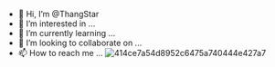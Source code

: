 ﻿- 👋 Hi, I’m @ThangStar
- 👀 I’m interested in ...
- 🌱 I’m currently learning ...
- 💞️ I’m looking to collaborate on ...
- 📫 How to reach me ...
![414ce7a54d8952c6475a740444e427a7](https://user-images.githubusercontent.com/52882277/199079015-12117b44-3669-4c1e-b31b-edd5de106dcb.jpg)
